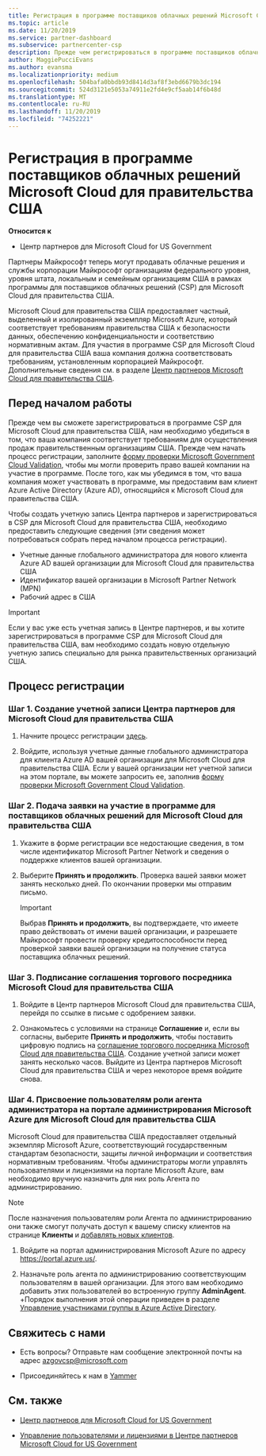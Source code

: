 ```yaml
---
title: Регистрация в программе поставщиков облачных решений Microsoft Cloud для правительства США | Центр партнеров Microsoft Cloud для правительства США
ms.topic: article
ms.date: 11/20/2019
ms.service: partner-dashboard
ms.subservice: partnercenter-csp
description: Прежде чем регистрироваться в программе поставщиков облачных решений Microsoft Cloud для правительства США, ознакомьтесь с требованиями программы CSP.
author: MaggiePucciEvans
ms.author: evansma
ms.localizationpriority: medium
ms.openlocfilehash: 504bafa0bbdb93d8414d3af8f3ebd6679b3dc194
ms.sourcegitcommit: 524d3121e5053a74911e2fd4e9cf5aab14f6b48d
ms.translationtype: MT
ms.contentlocale: ru-RU
ms.lasthandoff: 11/20/2019
ms.locfileid: "74252221"
---
```

# <a name="enroll-in-the-cloud-solution-provider-program-for-microsoft-cloud-for-us-government"></a>Регистрация в программе поставщиков облачных решений Microsoft Cloud для правительства США

**Относится к**

-  Центр партнеров для Microsoft Cloud for US Government

Партнеры Майкрософт теперь могут продавать облачные решения и службы корпорации Майкрософт организациям федерального уровня, уровня штата, локальным и семейным организациям США в рамках программы для поставщиков облачных решений (CSP) для Microsoft Cloud для правительства США. 

Microsoft Cloud для правительства США предоставляет частный, выделенный и изолированный экземпляр Microsoft Azure, который соответствует требованиям правительства США к безопасности данных, обеспечению конфиденциальности и соответствию нормативным актам. Для участия в программе CSP для Microsoft Cloud для правительства США ваша компания должна соответствовать требованиям, установленным корпорацией Майкрософт. Дополнительные сведения см. в разделе [Центр партнеров Microsoft Cloud для правительства США](partner-center-for-microsoft-us-govt-cloud.md).

## <a name="before-you-begin"></a>Перед началом работы

Прежде чем вы сможете зарегистрироваться в программе CSP для Microsoft Cloud для правительства США, нам необходимо убедиться в том, что ваша компания соответствует требованиям для осуществления продаж правительственным организациям США. Прежде чем начать процесс регистрации, заполните [форму проверки Microsoft Government Cloud Validation](https://azuregov.microsoft.com/csp), чтобы мы могли проверить право вашей компании на участие в программе. После того, как мы убедимся в том, что ваша компания может участвовать в программе, мы предоставим вам клиент Azure Active Directory (Azure AD), относящийся к Microsoft Cloud для правительства США.  

Чтобы создать учетную запись Центра партнеров и зарегистрироваться в CSP для Microsoft Cloud для правительства США, необходимо предоставить следующие сведения (эти сведения может потребоваться собрать перед началом процесса регистрации).

-  Учетные данные глобального администратора для нового клиента Azure AD вашей организации для Microsoft Cloud для правительства США
-  Идентификатор вашей организации в Microsoft Partner Network (MPN) 
-  Рабочий адрес в США

> [!IMPORTANT]  
> Если у вас уже есть учетная запись в Центре партнеров, и вы хотите зарегистрироваться в программе CSP для Microsoft Cloud для правительства США, вам необходимо создать новую отдельную учетную запись специально для рынка правительственных организаций США.

## <a name="how-to-enroll"></a>Процесс регистрации 

### <a name="step-1---create-a-partner-center-account-for-microsoft-cloud-for-us-government"></a>Шаг 1. Создание учетной записи Центра партнеров для Microsoft Cloud для правительства США

1.  Начните процесс регистрации [здесь](https://partnercenter.microsoft.com/register/resellerusgjoinnow). 

2.  Войдите, используя учетные данные глобального администратора для клиента Azure AD вашей организации для Microsoft Cloud для правительства США. Если у вашей организации нет учетной записи на этом портале, вы можете запросить ее, заполнив [форму проверки Microsoft Government Cloud Validation](https://azuregov.microsoft.com/csp).


### <a name="step-2---apply-to-participate-in-the-cloud-solution-provider-program-for-microsoft-cloud-for-us-government"></a>Шаг 2. Подача заявки на участие в программе для поставщиков облачных решений для Microsoft Cloud для правительства США

1.  Укажите в форме регистрации все недостающие сведения, в том числе идентификатор Microsoft Partner Network и сведения о поддержке клиентов вашей организации. 

2.  Выберите **Принять и продолжить**. Проверка вашей заявки может занять несколько дней. По окончании проверки мы отправим письмо.

    > [!IMPORTANT]  
    > Выбрав **Принять и продолжить**, вы подтверждаете, что имеете право действовать от имени вашей организации, и разрешаете Майкрософт провести проверку кредитоспособности перед проверкой заявки вашей организации на получение статуса поставщика облачных решений.


### <a name="step-3---sign-the-reseller-agreement-for-microsoft-cloud-for-us-government"></a>Шаг 3. Подписание соглашения торгового посредника Microsoft Cloud для правительства США

1. Войдите в Центр партнеров Microsoft Cloud для правительства США, перейдя по ссылке в письме с одобрением заявки. 

2. Ознакомьтесь с условиями на странице **Соглашение** и, если вы согласны, выберите **Принять и продолжить**, чтобы поставить цифровую подпись на [соглашение торгового посредника Microsoft Cloud для правительства США](https://go.microsoft.com/fwlink/p/?linkid=843364). Создание учетной записи может занять несколько часов. Выйдите из Центра партнеров Microsoft Cloud для правительства США и через некоторое время войдите снова.


### <a name="step-4---assign-users-to-the-admin-agent-role-in-the-microsoft-azure-admin-portal-for-microsoft-cloud-for-us-government"></a>Шаг 4. Присвоение пользователям роли агента администратора на портале администрирования Microsoft Azure для Microsoft Cloud для правительства США

Microsoft Cloud для правительства США предоставляет отдельный экземпляр Microsoft Azure, соответствующий государственным стандартам безопасности, защиты личной информации и соответствия нормативным требованиям. Чтобы администраторы могли управлять пользователями и лицензиями на портале Microsoft Azure, вам необходимо вручную назначить для них роль Агента по администрированию.

> [!NOTE]  
> После назначения пользователям роли Агента по администрированию они также смогут получать доступ к вашему списку клиентов на странице **Клиенты** и [добавлять новых клиентов](add-a-new-customer.md).   

1.  Войдите на портал администрирования Microsoft Azure по адресу https://portal.azure.us/.

2.  Назначьте роль агента по администрированию соответствующим пользователям в вашей организации. Для этого вам необходимо добавить этих пользователей во встроенную группу **AdminAgent**. +Порядок выполнения этой операции приведен в разделе [Управление участниками группы в Azure Active Directory](https://docs.microsoft.com/azure/active-directory/active-directory-groups-members-azure-portal).
 
## <a name="connect-with-us"></a>Свяжитесь с нами

- Есть вопросы? Отправьте нам сообщение электронной почты на адрес azgovcsp@microsoft.com

- Присоединяйтесь к нам в [Yammer](https://www.yammer.com/cloudpartnercommunity/#/threads/inGroup?type=in_group&feedId=11509777&view=all) 

## <a name="related-topics"></a>См. также

-  [Центр партнеров для Microsoft Cloud for US Government](partner-center-for-microsoft-us-govt-cloud.md)

-  [Управление пользователями и лицензиями в Центре партнеров Microsoft Cloud for US Government](user-management-in-partner-center-for-microsoft-us-govt-cloud.md)


